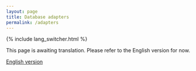 ```yaml
---
layout: page
title: Database adapters
permalink: /adapters
---
```


{% include lang_switcher.html %}

<!-- Translation draft (ja): Placeholder content. Community review welcome. -->

<p>This page is awaiting translation. Please refer to the English version for now.</p>

<p><a href="{{ site.baseurl }}/adapters">English version</a></p>
